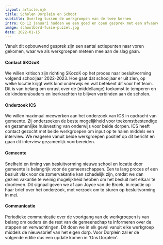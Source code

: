 ```yaml
---
layout: article.njk
title: Scholen Dorplein en Schoot
subtitle: Overleg tussen de werkgroepen van de twee kernen
intro: Op 12 januari hadden we een goed en open gesprek met een afvaardiging van de werkgroepen over de huidige situatie van het basisonderwijs in beide dorpen. Verwachtingen, doelen voor de toekomst en lopende acties zijn besproken. Over het algemeen is het beeld dat we nu moeten samenwerken/samensmelten en moeten toewerken naar een gezamenlijke school voor de 2 dorpen. Hierbij is het van belang dat er snel (lees voor de zomer) duidelijkheid komt over wel of geen nieuwe school en de locatie ervan. Zeker ook niet onbelangrijk hierbij is dat we tot die tijd de kinderen, de ouders en het team bij elkaar houden.
image: schoolbord-fusie-puzzel.jpg
date: 2022-01-15
---
```


Vanuit dit opbouwend gesprek zijn een aantal actiepunten naar voren gekomen, waar we als werkgroepen meteen mee aan de slag gaan.

#### Contact SKOzoK
We willen kritisch zijn richting SKozoK op het proces naar besluitvorming volgend schooljaar 2022-2023. Hoe gaat dat schooljaar er uit zien, op welke locatie krijgt welk kind onderwijs en wat betekent dit voor het team. Dit is van belang om onrust over de (middellange) toekomst te temperen en de kinderen/ouders en leerkrachten te blijven verbinden aan de scholen.

#### Onderzoek ICS
We willen maximaal meewerken aan het onderzoek van ICS in opdracht van gemeente. Zij onderzoeken de beste mogelijkheid voor toekomstbestendige en gezamenlijke huisvesting van onderwijs voor beide dorpen. ICS heeft contact gezocht met beide werkgroepen om input op te halen middels een interview. We reageren vanuit beide werkgroepen positief op dit bericht en gaan dit interview gezamenlijk voorbereiden.

#### Gemeente
Snelheid en timing van besluitvorming nieuwe school en locatie door gemeente is belangrijk voor de gemeenschappen. Een te lang proces of een besluit vlak voor de zomervakantie kan schadelijk zijn, omdat we dan gezien vakantie te weinig mogelijkheid hebben om het besluit met elkaar te doorleven. Dit signaal geven we af aan Joyce van de Broek, in reactie op haar brief over het onderzoek, met verzoek om te sturen op besluitvorming in mei.

#### Communicatie
Periodieke communicatie over de voortgang van de werkgroepen is van belang om ouders én de rest van de gemeenschap te informeren over de stappen en verwachtingen. Dit doen we in elk geval vanuit elke werkgroep middels de nieuwsbrief van het eigen dorp. Voor Dorplein zal er de volgende editie dus een update komen in 'Ons Dorplein'.